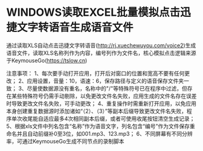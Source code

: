 # WINDOWS读取EXCEL批量模拟点击迅捷文字转语音生成语音文件
通过读取XLS自动点击迅捷文字转语音(http://rj.xuechewuyou.com/voice2)生成语音文件，读取XLS名称列作为内容，编号列作为文件名，核心模拟点击逻辑来源于KeymouseGo(https://tslow.cn)

注意事项：
1、每次要手动打开应用，打开后对窗口的位置和宽高不要有任何更改；
2、应用设置，音量：10，语速：6，保存路径与定义的语音保存文件夹一致；
3、尽量使数据源没有重名，名称中的"/"等特殊符号已在程序中过滤，但存在某些特殊符号仍需手动剔除，以免更改文件名失败，应用生成的文件名存在误差时导致更改文件名失败，可手动更改；
4、重复操作时需重新打开应用，以免应用本身创建重复数据源时添加诸如“（2）、（3）”等副本后缀导致更改文件名失败，程序单次收尾能自适应最多4次相同副本后缀，或者可使用收尾按钮清空生成记录；
5、根据xls文件中列名包含“名称”作为语音文字，列名包含“编号”作为文件保存重命名并且自动前缀补0至3位，如001.mp3、123.mp3；
6、不同屏幕有不同分辨率，可通过KeymouseGo生成不同节点的录制脚本
